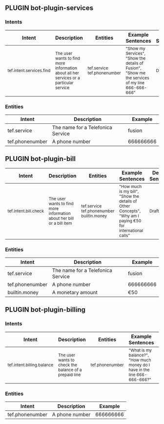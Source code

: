 ## PLUGIN bot-plugin-services

### Intents
 
| Intent | Description | Entities | Example Sentences | Detailed Sentences | Trained | Used by | FPA APIs
| --- | --- | --- | --- | --- | --- | --- | --- |
| <sub>tef.intent.services.find</sub> | <sub>The user wants to find more information about all her services or a particular service </sub> | <sub>tef.service tef.phonenumber </sub>| <sub>"Show my Services", "Show the details of Fusion", "Show me the services of my line 666-666-666"</sub> | <sub>Draft</sub> | <sub>NO</sub> | <sub>[YOTBOT-7](https://jirapdi.tid.es/browse/YOTBOT-7) [YOTBOT-8](https://jirapdi.tid.es/browse/YOTBOT-8)</sub> | <sub>[service](https://demo-pdb-web-01.tid.es/v1/ui/#!/default/app_get_user_services)</sub>
 
### Entities
 
| Intent | Description | Example |
| --- | --- | --- |
| tef.service | The name for a Telefonica Service | fusion |
| tef.phonenumber | A phone number | 666666666 |


## PLUGIN bot-plugin-bill

| Intent | Description | Entities | Example Sentences | Detailed Sentences | Trained | Used by | FPA APIs
| --- | --- | --- | --- | --- | --- | --- | --- |
| <sub>tef.intent.bill.check</sub> | <sub>The user wants to find more information about her bill or a bill item </sub> | <sub>tef.service tef.phonenumber builtin.money </sub>| <sub>"How much is my bill", "Show the details of Other Concepts", "Why am I paying €50 for international calls"</sub> | <sub>Draft</sub> | <sub>NO</sub> | <sub>[YOTBOT-17](https://jirapdi.tid.es/browse/YOTBOT-17) [YOTBOT-15](https://jirapdi.tid.es/browse/YOTBOT-15)</sub> | <sub>[invoice](https://demo-pdb-web-01.tid.es/v1/ui/#!/default/invoicing_get_invoice)</sub>
 
### Entities
 
| Intent | Description | Example |
| --- | --- | --- |
| tef.service | The name for a Telefonica Service | fusion |
| tef.phonenumber | A phone number | 666666666 |
| builtin.money | A monetary amount | €50 |


## PLUGIN bot-plugin-billing

### Intents

| Intent | Description | Entities | Example Sentences | Detailed Sentences | Trained | Used by | FPA APIs
| --- | --- | --- | --- | --- | --- | --- | --- |
| <sub>tef.intent.billing.balance</sub> | <sub>The user wants to check the balance of a prepaid line </sub> | <sub>tef.phonenumber</sub>| <sub>"What is my balance?", "How much money do I have in the line 666-666-666?"</sub> | <sub>Draft</sub> | <sub>NO</sub> | <sub>[YOTBOT-20](https://jirapdi.tid.es/browse/YOTBOT-20)</sub> | <sub>[service](https://demo-pdb-web-01.tid.es/v1/ui/#!/default/app_get_user_services) [balance](https://demo-pdb-web-01.tid.es/v1/ui/#!/default/app_get_phone_balance)</sub>
 
### Entities
 
| Intent | Description | Example |
| --- | --- | --- |
| tef.phonenumber | A phone number | 666666666 |

